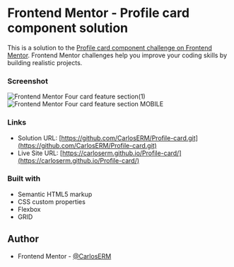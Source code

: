 # Frontend Mentor - Profile card component solution

This is a solution to the [Profile card component challenge on Frontend Mentor](https://www.frontendmentor.io/challenges/profile-card-component-cfArpWshJ). Frontend Mentor challenges help you improve your coding skills by building realistic projects. 

### Screenshot

![Frontend Mentor Four card feature section(1)](https://user-images.githubusercontent.com/74724103/115097505-099d0080-9f01-11eb-96c5-388bd95a4bf5.png)
![Frontend Mentor Four card feature section MOBILE](https://user-images.githubusercontent.com/74724103/115078424-fa548d80-9ed5-11eb-83a7-0ce3d7e89bd4.png)

### Links

- Solution URL: [https://github.com/CarlosERM/Profile-card.git](https://github.com/CarlosERM/Profile-card.git)
- Live Site URL: [https://carloserm.github.io/Profile-card/](https://carloserm.github.io/Profile-card/)

### Built with

- Semantic HTML5 markup
- CSS custom properties
- Flexbox
- GRID

## Author

- Frontend Mentor - [@CarlosERM](https://www.frontendmentor.io/profile/CarlosERM)
